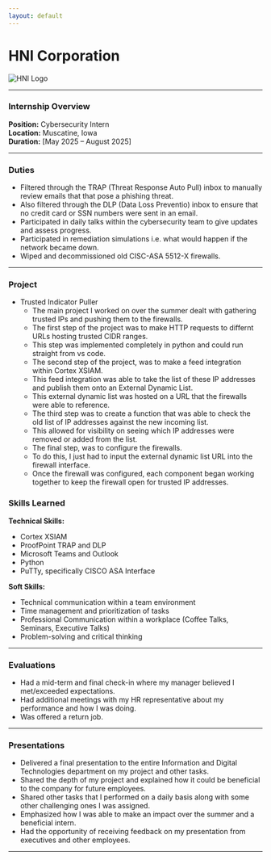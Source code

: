```yaml
---
layout: default
---
```


# HNI Corporation

![HNI Logo](hni.png)

---

### Internship Overview

**Position:** Cybersecurity Intern  
**Location:** Muscatine, Iowa  
**Duration:** [May 2025 – August 2025]

---

### Duties

  - Filtered through the TRAP (Threat Response Auto Pull) inbox to manually review emails that that pose a phishing threat.
  - Also filtered through the DLP (Data Loss Preventio) inbox to ensure that no credit card or SSN numbers were sent in an email.
  - Participated in daily talks within the cybersecurity team to give updates and assess progress.
  - Participated in remediation simulations i.e. what would happen if the network became down.
  - Wiped and decommissioned old CISC-ASA 5512-X firewalls.

---

### Project

- Trusted Indicator Puller
  - The main project I worked on over the summer dealt with gathering trusted IPs and pushing them to the firewalls.
  - The first step of the project was to make HTTP requests to differnt URLs hosting trusted CIDR ranges.
  - This step was implemented completely in python and could run straight from vs code.
  - The second step of the project, was to make a feed integration within Cortex XSIAM.
  - This feed integration was able to take the list of these IP addresses and publish them onto an External Dynamic List.
  - This external dynamic list was hosted on a URL that the firewalls were able to reference.
  - The third step was to create a function that was able to check the old list of IP addresses against the new incoming list.
  - This allowed for visibility on seeing which IP addresses were removed or added from the list.
  - The final step, was to configure the firewalls.
  - To do this, I just had to input the external dynamic list URL into the firewall interface. 
  - Once the firewall was configured, each component began working together to keep the firewall open for trusted IP addresses.

### Skills Learned

**Technical Skills:**
  - Cortex XSIAM
  - ProofPoint TRAP and DLP
  - Microsoft Teams and Outlook
  - Python
  - PuTTy, specifically CISCO ASA Interface

**Soft Skills:**
  - Technical communication within a team environment
  - Time management and prioritization of tasks
  - Professional Communication within a workplace (Coffee Talks, Seminars, Executive Talks)
  - Problem-solving and critical thinking

---

### Evaluations
  - Had a mid-term and final check-in where my manager believed I met/exceeded expectations.
  - Had additional meetings with my HR representative about my performance and how I was doing.
  - Was offered a return job.

---

### Presentations

  - Delivered a final presentation to the entire Information and Digital Technologies department on my project and other tasks.
  - Shared the depth of my project and explained how it could be beneficial to the company for future employees.
  - Shared other tasks that I performed on a daily basis along with some other challenging ones I was assigned.
  - Emphasized how I was able to make an impact over the summer and a beneficial intern.
  - Had the opportunity of receiving feedback on my presentation from executives and other employees. 

---
